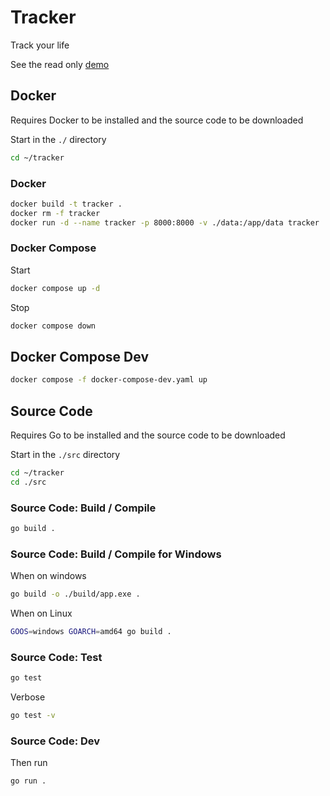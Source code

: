 # Tracker

Track your life

See the read only [demo](https://demo.trey.app/)

## Docker

Requires Docker to be installed and the source code to be downloaded

Start in the `./` directory

```bash
cd ~/tracker
```

### Docker

```bash
docker build -t tracker .
docker rm -f tracker
docker run -d --name tracker -p 8000:8000 -v ./data:/app/data tracker
```



### Docker Compose

Start

```bash
docker compose up -d
```

Stop

```bash
docker compose down
```



## Docker Compose Dev

```bash
docker compose -f docker-compose-dev.yaml up
```



## Source Code

Requires Go to be installed and the source code to be downloaded

Start in the `./src` directory

```bash
cd ~/tracker
cd ./src
```

### Source Code: Build / Compile

```bash
go build .
```

### Source Code: Build / Compile for Windows

When on windows

```bash
go build -o ./build/app.exe .
```

When on Linux

```bash
GOOS=windows GOARCH=amd64 go build .
```

### Source Code: Test

```bash
go test
```

Verbose

```bash
go test -v
```

### Source Code: Dev

Then run

```bash
go run .
```
